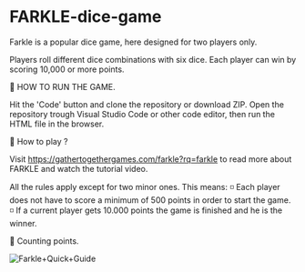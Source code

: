 # FARKLE-dice-game
Farkle is a popular dice game, here designed for two players only. 

Players roll different dice combinations with six dice. Each player can win by scoring 10,000 or more points.

📌 HOW TO RUN THE GAME.

Hit the 'Code' button and clone the repository or download ZIP. Open the repository trough Visual Studio Code or other code editor, then run the HTML file in the browser. 

📌 How to play ?

Visit https://gathertogethergames.com/farkle?rq=farkle to read more about FARKLE and watch the tutorial video. 

All the rules apply except for two minor ones. This means:
◽ Each player does not have to score a minimum of 500 points in order to start the game.
◽ If a current player gets 10.000 points the game is finished and he is the winner. 

📌 Counting points.

![Farkle+Quick+Guide](https://user-images.githubusercontent.com/80572096/118805191-2e381f80-b895-11eb-8f84-3125e465bbfc.jpeg)


